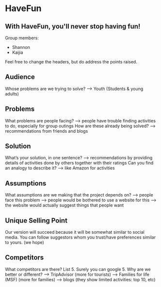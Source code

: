 # HaveFun
## With HaveFun, you'll never stop having fun!

Group members: 
* Shannon
* Kaijia

Feel free to change the headers, but do address the points raised. 

## Audience
Whose problems are we trying to solve?
--> Youth (Students & young adults)

## Problems
What problems are people facing?
--> people have trouble finding activities to do, especially for group outings
How are these already being solved?
--> recommendations from friends and blogs

## Solution
What’s your solution, in one sentence? 
--> recommendations by providing details of activities done by others together with their ratings
Can you find an analogy to describe it? 
--> like Amazon for activities

## Assumptions
What assumptions are we making that the project depends on?
--> people face this problem
--> people would be bothered to use a website for this
--> the website would actually suggest things that people want

## Unique Selling Point
Our version will succeed because it will be somewhat similar to social media. You can follow suggestors whom you trust/have preferences similar to yours. (we hope)

## Competitors
What competitors are there? List 5. Surely you can google 5.
Why are we better or different?
--> TripAdvisor (more for tourists)
--> Families for life (MSF) (more for families)
--> blogs (they show limited activities: top 10, etc)
